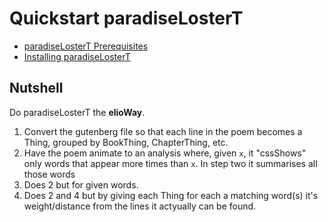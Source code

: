 # Quickstart paradiseLosterT

- [paradiseLosterT Prerequisites](/ribs/paradiseLosterT/prerequisites.html)
- [Installing paradiseLosterT](/ribs/paradiseLosterT/installing.html)

## Nutshell

Do paradiseLosterT the **elioWay**.

1. Convert the gutenberg file so that each line in the poem becomes a Thing, grouped by BookThing, ChapterThing, etc.
2. Have the poem animate to an analysis where, given `x`, it "cssShows" only words that appear more times than `x`. In step two it summarises all those words
3. Does 2 but for given words.
4. Does 2 and 4 but by giving each Thing for each a matching word(s) it's weight/distance from the lines it actyually can be found.
